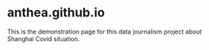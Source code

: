 # anthea.github.io
This is the demonstration page for this data journalism project about Shanghai Covid situation.
